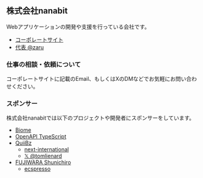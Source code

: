 ## 株式会社nanabit

Webアプリケーションの開発や支援を行っている会社です。

- [コーポレートサイト](https://nanabit.dev/)
- [代表 @zaru](https://x.com/zaru)

### 仕事の相談・依頼について

コーポレートサイトに記載のEmail、もしくはXのDMなどでお気軽にお問い合わせください。

### スポンサー

株式会社nanabitでは以下のプロジェクトや開発者にスポンサーをしています。

- [Biome](https://opencollective.com/biome)
- [OpenAPI TypeScript](https://opencollective.com/openapi-ts)
- [QuiiBz](https://github.com/sponsors/QuiiBz)
  - [next-international](https://github.com/QuiiBz/next-international/)
  - [𝕏 @tomlienard](https://x.com/tomlienard)
- [FUJIWARA Shunichiro](https://github.com/sponsors/fujiwara)
  - [ecspresso](https://github.com/kayac/ecspresso)

